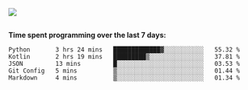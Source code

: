 [![](https://img.shields.io/badge/discord-jonatsp%234844-7289DA?logo=discord)](https://discord.com/users/239510668687048717)

##
**Time spent programming over the last 7 days:**
<!--START_SECTION:waka-->
```text
Python       3 hrs 24 mins   █████████████▓░░░░░░░░░░░   55.32 % 
Kotlin       2 hrs 19 mins   █████████▒░░░░░░░░░░░░░░░   37.81 % 
JSON         13 mins         █░░░░░░░░░░░░░░░░░░░░░░░░   03.53 % 
Git Config   5 mins          ▒░░░░░░░░░░░░░░░░░░░░░░░░   01.44 % 
Markdown     4 mins          ▒░░░░░░░░░░░░░░░░░░░░░░░░   01.34 % 
```
<!--END_SECTION:waka-->
##

